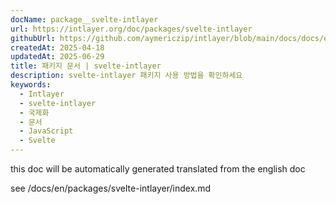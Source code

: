 ```yaml
---
docName: package__svelte-intlayer
url: https://intlayer.org/doc/packages/svelte-intlayer
githubUrl: https://github.com/aymericzip/intlayer/blob/main/docs/docs/en/packages/svelte-intlayer/index.md
createdAt: 2025-04-18
updatedAt: 2025-06-29
title: 패키지 문서 | svelte-intlayer
description: svelte-intlayer 패키지 사용 방법을 확인하세요
keywords:
  - Intlayer
  - svelte-intlayer
  - 국제화
  - 문서
  - JavaScript
  - Svelte
---
```


this doc will be automatically generated translated from the english doc

see /docs/en/packages/svelte-intlayer/index.md
